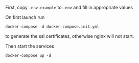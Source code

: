 First, copy `.env.example` to `.env` and fill in appropriate values

On first launch run

```
docker-compose -d docker-compose.init.yml
```

to generate the ssl certificates, otherwise nginx will not start.

Then start the services

```
docker-compose up -d
```
